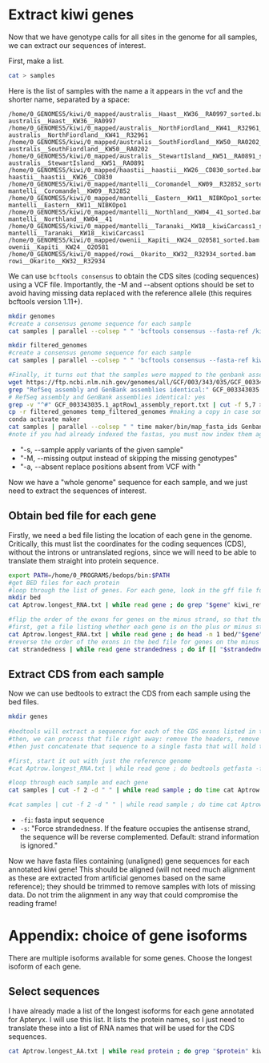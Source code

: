 # Extract kiwi genes

Now that we have genotype calls for all sites in the genome for all samples, we can extract our sequences of interest.

First, make a list.

```bash
cat > samples
```

Here is the list of samples with the name a it appears in the vcf and the shorter name, separated by a space:

```
/home/0_GENOMES5/kiwi/0_mapped/australis__Haast__KW36__RA0997_sorted.bam australis__Haast__KW36__RA0997
/home/0_GENOMES5/kiwi/0_mapped/australis__NorthFiordland__KW41__R32961_sorted.bam australis__NorthFiordland__KW41__R32961
/home/0_GENOMES5/kiwi/0_mapped/australis__SouthFiordland__KW50__RA0202_sorted.bam australis__SouthFiordland__KW50__RA0202
/home/0_GENOMES5/kiwi/0_mapped/australis__StewartIsland__KW51__RA0891_sorted.bam australis__StewartIsland__KW51__RA0891
/home/0_GENOMES5/kiwi/0_mapped/haastii__haastii__KW26__CD830_sorted.bam haastii__haastii__KW26__CD830
/home/0_GENOMES5/kiwi/0_mapped/mantelli__Coromandel__KW09__R32852_sorted.bam mantelli__Coromandel__KW09__R32852
/home/0_GENOMES5/kiwi/0_mapped/mantelli__Eastern__KW11__NIBKOpo1_sorted.bam mantelli__Eastern__KW11__NIBKOpo1
/home/0_GENOMES5/kiwi/0_mapped/mantelli__Northland__KW04__41_sorted.bam mantelli__Northland__KW04__41
/home/0_GENOMES5/kiwi/0_mapped/mantelli__Taranaki__KW18__kiwiCarcass1_sorted.bam mantelli__Taranaki__KW18__kiwiCarcass1
/home/0_GENOMES5/kiwi/0_mapped/owenii__Kapiti__KW24__O20581_sorted.bam owenii__Kapiti__KW24__O20581
/home/0_GENOMES5/kiwi/0_mapped/rowi__Okarito__KW32__R32934_sorted.bam rowi__Okarito__KW32__R32934
```

We can use ```bcftools consensus``` to obtain the CDS sites (coding sequences) using a VCF file. Importantly, the -M and --absent options should be set to avoid having missing data replaced with the reference allele (this requires bcftools version 1.11+).

```bash
mkdir genomes
#create a consensus genome sequence for each sample
cat samples | parallel --colsep " " 'bcftools consensus --fasta-ref /kiwi_ref_genome.fna --sample {1} -M N -a N -H 1 Kiwi_11genomes.allsites.vcf.gz > genomes/{2}.fa'

mkdir filtered_genomes
#create a consensus genome sequence for each sample
cat samples | parallel --colsep " " 'bcftools consensus --fasta-ref kiwi_ref_genome.fna --sample {1} -M N -a N -H 1 Kiwi_11genomes.min5max21.vcf.gz > filtered_genomes/{2}.fa'

#Finally, it turns out that the samples were mapped to the genbank assembly but the annotation file is for the refseq assembly! Luckily the assemblies are identical, except that the names of the scaffolds are different. We just need to rename everything
wget https://ftp.ncbi.nlm.nih.gov/genomes/all/GCF/003/343/035/GCF_003343035.1_aptRow1/GCF_003343035.1_aptRow1_assembly_report.txt #lists the translation between Refseq and Genbank names
grep "RefSeq assembly and GenBank assemblies identical:" GCF_003343035.1_aptRow1_assembly_report.txt
# RefSeq assembly and GenBank assemblies identical: yes
grep -v "^#" GCF_003343035.1_aptRow1_assembly_report.txt | cut -f 5,7 > Genbank_Refseq_namingtable #needs to be a 2-column, tab-separated file, in which col1=oldname and col2=newname to be replaced
cp -r filtered_genomes temp_filtered_genomes #making a copy in case something goes wrong
conda activate maker
cat samples | parallel --colsep " " time maker/bin/map_fasta_ids Genbank_Refseq_namingtable filtered_genomes/{2}.fa
#note if you had already indexed the fastas, you must now index them again!

```
* "-s, --sample <name>        apply variants of the given sample"
* "-M, --missing <char>       output <char> instead of skipping the missing genotypes"
* "-a, --absent <char>        replace positions absent from VCF with <char>"

Now we have a "whole genome" sequence for each sample, and we just need to extract the sequences of interest.

## Obtain bed file for each gene
  
Firstly, we need a bed file listing the location of each gene in the genome. Critically, this must list the coordinates for the coding sequences (CDS), without the introns or untranslated regions, since we will need to be able to translate them straight into protein sequence.
 
```bash
export PATH=/home/0_PROGRAMS/bedops/bin:$PATH
#get BED files for each protein
#loop through the list of genes. For each gene, look in the gff file for lines for the gene of interest, where column three indicates that that line pertains to the CDS. Then convert it to bed format.
mkdir bed
cat Aptrow.longest_RNA.txt | while read gene ; do grep "$gene" kiwi_ref_genome/genomic.gff | awk '($3 == "CDS")' - | bedops/bin/convert2bed -i gff - > bed/"$gene".bed ; done

#flip the order of the exons for genes on the minus strand, so that they are in the correct order relative to the gene, not the chromosome.
#first, get a file listing whether each gene is on the plus or minus strand
cat Aptrow.longest_RNA.txt | while read gene ; do head -n 1 bed/"$gene".bed | cut -f 6 | xargs -I {} echo "$gene" {} >> strandedness ; done
#reverse the order of the exons in the bed file for genes on the minus strand
cat strandedness | while read gene strandedness ; do if [[ "$strandedness" == "-" ]]; then sort --numeric-sort --reverse -k 2 bed/"$gene".bed > temp && mv temp bed/"$gene".bed ; fi ; done

```

## Extract CDS from each sample

  Now we can use bedtools to extract the CDS from each sample using the bed files. 
  
```bash
mkdir genes
  
#bedtools will extract a sequence for each of the CDS exons listed in the file, producing separate fasta entries for each exon
#then, we can process that file right away: remove the headers, remove the newlines (concatenating the exons), add a newline to the end, then add a header. That gives a single fasta entry for the whole CDS
#then just concatenate that sequence to a single fasta that will hold the gene sequence for all samples. Make sure the unique sample name makes it into the fasta header so you can tell which is which!

#first, start it out with just the reference genome
#cat Aptrow.longest_RNA.txt | while read gene ; do bedtools getfasta -fi kiwi_ref_genome.fna -bed bed/"$gene".bed | sed 's/>.*$//g' | tr -d '\n' | sed 's/$/\n/g' | sed "s/^/>$sample\n/g" >> genes/"$gene".fa ; done

#loop through each sample and each gene
cat samples | cut -f 2 -d " " | while read sample ; do time cat Aptrow.longest_RNA.txt | while read gene ; do bedtools getfasta -s -fi "$sample".fa -bed bed/"$gene".bed | sed 's/>.*$//g' | tr -d '\n' | sed 's/$/\n/g' | sed "s/^/>$sample\n/g" >> genes/"$gene".fa ; done ; done

#cat samples | cut -f 2 -d " " | while read sample ; do time cat Aptrow.longest_RNA.txt | parallel bedtools getfasta -fi "$sample".fa -bed bed/{1}.bed '|' sed 's/>.*$//g' '|' tr -d '\n' '|' sed 's/$/\n/g' '|' sed "s/^/>$sample\n/g" '>>' genes/{1}.fa ; done

```
* `-fi`: fasta input sequence
* `-s`:	"Force strandedness. If the feature occupies the antisense strand, the sequence will be reverse complemented. Default: strand information is ignored."

Now we have fasta files containing (unaligned) gene sequences for each annotated kiwi gene! 
This should be aligned (will not need much alignment as these are extracted from artificial genomes based on the same reference); they should be trimmed to remove samples with lots of missing data. Do not trim the alignment in any way that could compromise the reading frame!

# Appendix: choice of gene isoforms
There are multiple isoforms available for some genes. Choose the longest isoform of each gene.

## Select sequences
I have already made a list of the longest isoforms for each gene annotated for Apteryx. I will use this list. It lists the protein names, so I just need to translate these into a list of RNA names that will be used for the CDS sequences.

```bash
cat Aptrow.longest_AA.txt | while read protein ; do grep "$protein" kiwi_ref_genome/genomic.gff | head -n 1 | sed 's/^.*;Parent=//g' | sed 's/;.*$//g' >> Aptrow.longest_RNA.txt ; done
```
